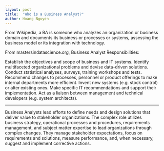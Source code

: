 ```yaml
---
layout: post
title:  "Who is a Business Analyst?"
author: Hoang Nguyen
---
```

From Wikipedia, a BA is someone who analyzes an organization or business domain and documents its business or processes or systems, assessing the business model or its integration with technology.

From mastersindatascience.org, Business Analyst Responsibilities:

Establish the objectives and scope of business and IT systems.
Identify multifaceted organizational problems and devise data-driven solutions.
Conduct statistical analyses, surveys, training workshops and tests.
Recommend changes to processes, personnel or product offerings to make internal departments more efficient.
Invent new systems (e.g. stock control) or alter existing ones.
Make specific IT recommendations and support their implementation.
Act as a liaison between management and technical developers (e.g. system architects).

______________________________________________________________________________________________________

Business Analysts lead efforts to define needs and design solutions that deliver value to stakeholder organizations. The complex role utilizes business strategy, operational processes and procedures, requirements management, and subject matter expertise to lead organizations through complex changes. They manage stakeholder expectations, focus on requirements and solutions, measure performance, and, when necessary, suggest and implement corrective actions.
